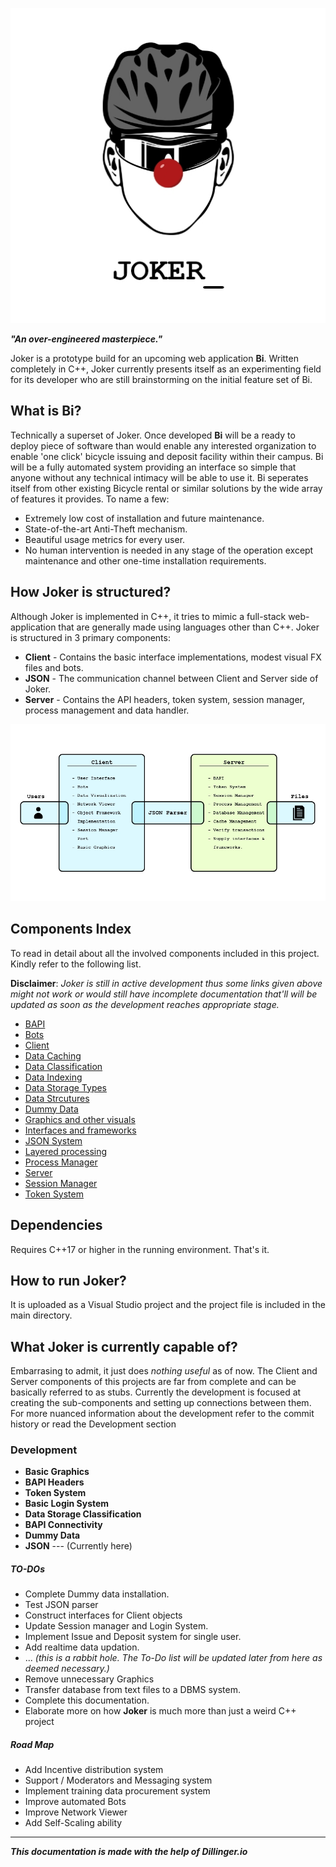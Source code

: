 ![Joker_Stinky_Illustration](docs/Joker_Stinky_Illustration_2.jpg)

***"An over-engineered masterpiece."***

Joker is a prototype build for an upcoming web application **Bi**. Written completely in C++, Joker currently presents itself as an experimenting field for its developer who are still brainstorming on the initial feature set of Bi.

## What is Bi?
Technically a superset of Joker. Once developed **Bi** will be a ready to deploy piece of software than would enable any interested organization to enable 'one click' bicycle issuing and deposit facility within their campus. Bi will be a fully automated system providing an interface so simple that anyone without any technical intimacy will be able to use it. Bi seperates itself from other existing Bicycle rental or similar solutions by the wide array of features it provides. To name a few:
  - Extremely low cost of installation and future maintenance.
  - State-of-the-art Anti-Theft mechanism.
  - Beautiful usage metrics for every user.
  - No human intervention is needed in any stage of the operation except maintenance and other one-time installation requirements.
 
## How Joker is structured?
Although Joker is implemented in C++, it tries to mimic a full-stack web-application that are generally made using languages other than C++. Joker is structured in 3 primary components:
- **Client** - Contains the basic interface implementations, modest visual FX files and bots.
- **JSON** - The communication channel between Client and Server side of Joker.
- **Server** - Contains the API headers, token system, session manager, process management and data handler.

![Joker Structure](docs/Basic_Joker_Structure.jpg)

## Components Index
To read in detail about all the involved components included in this project. Kindly refer to the following list.

**Disclaimer**: *Joker is still in active development thus some links given above might not work or would still have incomplete documentation that'll will be updated as soon as the development reaches appropriate stage.*
- [BAPI]()
- [Bots]()
- [Client]()
- [Data Caching]()
- [Data Classification]()
- [Data Indexing]()
- [Data Storage Types]()
- [Data Strcutures]()
- [Dummy Data]()
- [Graphics and other visuals]()
- [Interfaces and frameworks]()
- [JSON System]()
- [Layered processing]()
- [Process Manager]()
- [Server]()
- [Session Manager]()
- [Token System]()

## Dependencies
Requires C++17 or higher in the running environment. That's it.

## How to run Joker?
It is uploaded as a Visual Studio project and the project file is included in the main directory.

## What Joker is currently capable of?
Embarrasing to admit, it just does *nothing useful* as of now. The Client and Server components of this projects are far from complete and can be basically referred to as stubs. Currently the development is focused at creating the sub-components and setting up connections between them. For more nuanced information about the development refer to the commit history or read the Development section

### Development
- **Basic Graphics**
- **BAPI Headers**
- **Token System**
- **Basic Login System**
- **Data Storage Classification**
- **BAPI Connectivity**
- **Dummy Data**
- **JSON** --- (Currently here)

##### TO-DOs
 - Complete Dummy data installation.
 - Test JSON parser
 - Construct interfaces for Client objects
 - Update Session manager and Login System.
 - Implement Issue and Deposit system for single user.
 - Add realtime data updation.
 - ... *(this is a rabbit hole. The To-Do list will be updated later from here as deemed necessary.)*
 - Remove unnecessary Graphics
 - Transfer database from text files to a DBMS system.
 - Complete this documentation.
 - Elaborate more on how **Joker** is much more than just a weird C++ project
##### Road Map
- Add Incentive distribution system
- Support / Moderators and Messaging system
- Implement training data procurement system
- Improve automated Bots
- Improve Network Viewer
- Add Self-Scaling ability

---

   ***This documentation is made with the help of Dillinger.io***
